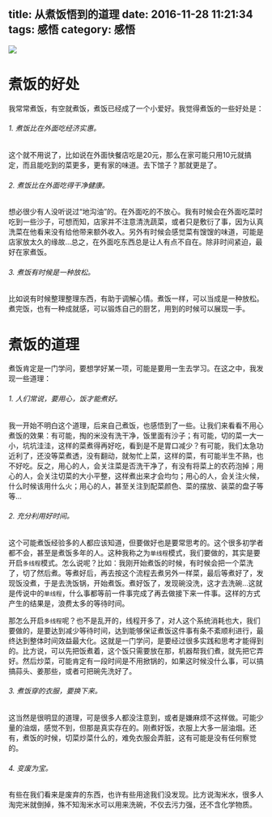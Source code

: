 title: 从煮饭悟到的道理
date: 2016-11-28 11:21:34
tags: 感悟
category: 感悟
---

<img src="http://afirsraftgarrier.qiniudn.com/cook-rice.jpg" class="full-image" />

# 煮饭的好处

我常常煮饭，有空就煮饭，煮饭已经成了一个小爱好。我觉得煮饭的一些好处是：

###### 1. 煮饭比在外面吃经济实惠。

这个就不用说了，比如说在外面快餐店吃是20元，那么在家可能只用10元就搞定，而且能吃到的菜更多，更有家的味道。去下馆子？那就更是了。

###### 2. 煮饭比在外面吃得干净健康。

想必很少有人没听说过“地沟油”的。在外面吃的不放心。我有时候会在外面吃菜时吃到一些沙子，可想而知，店家并不注意清洗蔬菜，或者只是敷衍了事，因为认真洗菜在他看来没有给他带来额外收入。另外有时候会感觉菜有馊馊的味道，可能是店家放太久的缘故...总之，在外面吃东西总是让人有点不自在。除非时间紧迫，最好在家煮饭。

###### 3. 煮饭有时候是一种放松。

比如说有时候整理整理东西，有助于调解心情。煮饭一样，可以当成是一种放松。煮完饭，也有一种成就感，可以锻炼自己的厨艺，用到的时候可以展现一手。

# 煮饭的道理

煮饭肯定是一门学问，要想学好某一项，可能是要用一生去学习。在这之中，我发现一些道理：

###### 1. 人们常说，要用心，饭才能煮好。

我一开始不明白这个道理，后来自己煮饭，也感悟到了一些。让我们来看看不用心煮饭的效果：有可能，掏的米没有洗干净，饭里面有沙子；有可能，切的菜一大一小，坑坑洼洼，这样的菜煮得再好吃，看到是不是胃口减少？有可能，我们太急功近利了，还没等菜煮透，没有翻动，就匆忙上菜，这样的菜，有可能半生不熟，也不好吃。反之，用心的人，会关注菜是否洗干净了，有没有将菜上的农药泡掉；用心的人，会关注切菜的大小平整，这样煮出来才会均匀；用心的人，会关注火候，什么时候该用什么火；用心的人，甚至关注到配菜颜色、菜的摆放、装菜的盘子等等...

###### 2. 充分利用好时间。

这个可能煮饭经验多的人都应该知道，但要做好也是要常思考的。这个很多初学者都不会，甚至是煮饭多年的人。这种我称之为`单线程`模式，我们要做的，其实是要开启`多线程`模式。怎么说呢？比如：我刚开始煮饭的时候，有时候会把一个菜洗了，切了然后煮。等煮好后，再去按这个流程去煮另外一样菜，最后等煮好了，发现饭没煮，于是去洗饭锅，开始煮饭。煮好饭了，发现碗没洗，这才去洗碗...这就是传说中的`单线程`，什么事都等前一件事完成了再去做接下来一件事。这样的方式产生的结果是，浪费太多的等待时间。

那怎么开启`多线程`呢？也不是乱开的，线程开多了，对人这个系统消耗也大，我们要做的，是要达到减少等待时间，达到能够保证煮饭这件事有条不紊顺利进行，最终达到整体时间效益最大化。这就是一门学问，是要经过很多实践和思考才能得到的。比方说，可以先把饭煮着，这个饭只需要放在那，机器帮我们煮，就先把它弄好。然后炒菜，可能肯定有一段时间是不用掀锅的，如果这时候没什么事，可以搞搞蒜头、姜那些，或者可把碗先洗好了。

###### 3. 煮饭穿的衣服，要换下来。

这当然是很明显的道理，可是很多人都没注意到，或者是嫌麻烦不这样做。可能少量的油烟，感觉不到，但那是真实存在的。刚煮好饭，衣服上大多一层油烟。还有，煮饭的时候，切菜炒菜什么的，难免衣服会弄脏，这有可能是没有任何察觉的。

###### 4. 变废为宝。

有些在我们看来是废弃的东西，也许有些用途我们没发现。比方说淘米水，很多人淘完米就倒掉，殊不知淘米水可以用来洗碗，不仅去污力强，还不含化学物质。